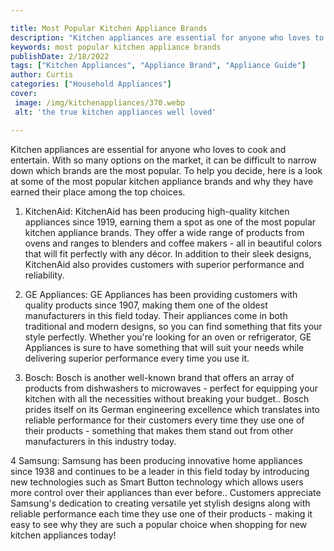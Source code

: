 ```yaml
---

title: Most Popular Kitchen Appliance Brands
description: "Kitchen appliances are essential for anyone who loves to cook and entertain. With so many options on the market, it can be difficu...get more detail"
keywords: most popular kitchen appliance brands
publishDate: 2/18/2022
tags: ["Kitchen Appliances", "Appliance Brand", "Appliance Guide"]
author: Curtis
categories: ["Household Appliances"]
cover: 
 image: /img/kitchenappliances/370.webp
 alt: 'the true kitchen appliances well loved'

---
```


Kitchen appliances are essential for anyone who loves to cook and entertain. With so many options on the market, it can be difficult to narrow down which brands are the most popular. To help you decide, here is a look at some of the most popular kitchen appliance brands and why they have earned their place among the top choices.

1. KitchenAid: KitchenAid has been producing high-quality kitchen appliances since 1919, earning them a spot as one of the most popular kitchen appliance brands. They offer a wide range of products from ovens and ranges to blenders and coffee makers - all in beautiful colors that will fit perfectly with any décor. In addition to their sleek designs, KitchenAid also provides customers with superior performance and reliability.

2. GE Appliances: GE Appliances has been providing customers with quality products since 1907, making them one of the oldest manufacturers in this field today. Their appliances come in both traditional and modern designs, so you can find something that fits your style perfectly. Whether you're looking for an oven or refrigerator, GE Appliances is sure to have something that will suit your needs while delivering superior performance every time you use it. 

3. Bosch: Bosch is another well-known brand that offers an array of products from dishwashers to microwaves - perfect for equipping your kitchen with all the necessities without breaking your budget.. Bosch prides itself on its German engineering excellence which translates into reliable performance for their customers every time they use one of their products - something that makes them stand out from other manufacturers in this industry today. 

4 Samsung: Samsung has been producing innovative home appliances since 1938 and continues to be a leader in this field today by introducing new technologies such as Smart Button technology which allows users more control over their appliances than ever before.. Customers appreciate Samsung's dedication to creating versatile yet stylish designs along with reliable performance each time they use one of their products - making it easy to see why they are such a popular choice when shopping for new kitchen appliances today!
